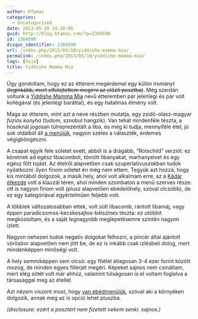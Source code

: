 ```yaml
---
author: KTamas
categories:
  - Uncategorized
date: 2013-05-10 14:28:05
guid: http://blog.ktamas.com/?p=2364590
id: 2364590
disqus_identifier: 2364590
url: /index.php/2013/05/10/yiddishe-mamma-mia/
permalink: /index.php/2013/05/10/yiddishe-mamma-mia/
tags: [kaja]
title: Yiddishe Mamma Mia
---
```


Úgy gondoltam, hogy ez az étterem megérdemel egy külön irományt <del datetime="2013-05-10T12:08:25+00:00">(leginkább, mert elfelejtettem megírni az előző posztba)</del>. Még szerdán voltunk a [Yiddishe Mamma Mia](http://ymmrestaurant.com) nevű étteremben pár jelenlegi és pár volt kollégával (és jelenlegi baráttal), és egy hatalmas élmény volt. 

Maga az étterem, mint azt a neve részben mutatja, egy zsidó-olasz-magyar _fúziós konyha_ (tudom, sznobul hangzik). Van tehát mindenféle tészta, a húsoknál jogosan túlreprezentált a liba, és még ki tudja, mennyiféle étel, jó sok oldalból áll [a menüjük](http://ymmrestaurant.com/?page_id=14), nagyon széles a választék, érdemes végigböngészni.

A csapat egyik fele sóletet evett, abból is a drágább, &#8220;Rotschild&#8221; verziót: ez köretnek ad egész libacombot, tömött libanyakat, marhanyelvet és egy egész főtt tojást. Az ételről alapvetően csak szuperlatívuszokban tudok nyilatkozni: ilyen finom sóletet én még nem ettem. Tegyük azt hozzá, hogy kis mintából dolgozok, a másik hely, ahol volt alkalmam erre, az a [Kádár étkezde](http://varosban.blog.hu/2012/05/15/a_legjobb_magyaros_budapesten_kadar_etkezde) volt a klauzál téren, ahol minden szombaton a menü szerves része: ott is nagyon finom volt (plusz alapvetően ebédelőhely, szóval olcsóbb), de ez egy kategóriával egyértelműen feljebb volt.

A többiek változatosabban ettek, volt sült libacomb, rántott libamáj, vagy éppen paradicsomos-kecskesajtos-bélszínes tészta: ez utóbbit megkóstoltam, és a saját legnagyobb meglepetésemre szintén nagyon ízlett.

Nagyon nehezen tudok negatív dolgokat felhozni, a pincér által ajánlott vörösbor alapvetően nem jött be, de ez is inkább csak izlésbeli dolog, mert mindenképpen minőségi volt.

A hely semmiképpen sem olcsó: egy főétel átlagosan 3-4 ezer forint között mozog, de minden egyes fillérjét megéri. Képeket sajnos nem csináltam, mert elég sötét volt már ahhoz, valamint túlságosan is el voltam foglalva a társasággal meg az étellel.

Azt nézem viszont most, hogy [van ebédmenüjük](http://ymmrestaurant.com/?page_id=25), szóval aki a környéken dolgozik, annak még az is opció lehet pluszba.

_(disclosure: ezért a posztért nem fizetett nekem senki. sajnos.)_
